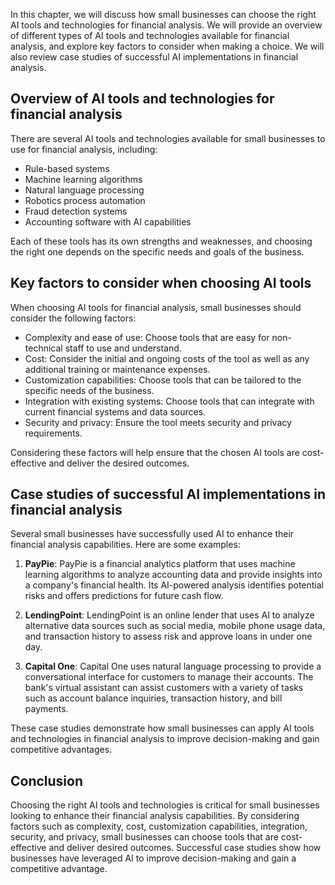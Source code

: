 
In this chapter, we will discuss how small businesses can choose the right AI tools and technologies for financial analysis. We will provide an overview of different types of AI tools and technologies available for financial analysis, and explore key factors to consider when making a choice. We will also review case studies of successful AI implementations in financial analysis.

Overview of AI tools and technologies for financial analysis
------------------------------------------------------------

There are several AI tools and technologies available for small businesses to use for financial analysis, including:

* Rule-based systems
* Machine learning algorithms
* Natural language processing
* Robotics process automation
* Fraud detection systems
* Accounting software with AI capabilities

Each of these tools has its own strengths and weaknesses, and choosing the right one depends on the specific needs and goals of the business.

Key factors to consider when choosing AI tools
----------------------------------------------

When choosing AI tools for financial analysis, small businesses should consider the following factors:

* Complexity and ease of use: Choose tools that are easy for non-technical staff to use and understand.
* Cost: Consider the initial and ongoing costs of the tool as well as any additional training or maintenance expenses.
* Customization capabilities: Choose tools that can be tailored to the specific needs of the business.
* Integration with existing systems: Choose tools that can integrate with current financial systems and data sources.
* Security and privacy: Ensure the tool meets security and privacy requirements.

Considering these factors will help ensure that the chosen AI tools are cost-effective and deliver the desired outcomes.

Case studies of successful AI implementations in financial analysis
-------------------------------------------------------------------

Several small businesses have successfully used AI to enhance their financial analysis capabilities. Here are some examples:

1. **PayPie**: PayPie is a financial analytics platform that uses machine learning algorithms to analyze accounting data and provide insights into a company's financial health. Its AI-powered analysis identifies potential risks and offers predictions for future cash flow.

2. **LendingPoint**: LendingPoint is an online lender that uses AI to analyze alternative data sources such as social media, mobile phone usage data, and transaction history to assess risk and approve loans in under one day.

3. **Capital One**: Capital One uses natural language processing to provide a conversational interface for customers to manage their accounts. The bank's virtual assistant can assist customers with a variety of tasks such as account balance inquiries, transaction history, and bill payments.

These case studies demonstrate how small businesses can apply AI tools and technologies in financial analysis to improve decision-making and gain competitive advantages.

Conclusion
----------

Choosing the right AI tools and technologies is critical for small businesses looking to enhance their financial analysis capabilities. By considering factors such as complexity, cost, customization capabilities, integration, security, and privacy, small businesses can choose tools that are cost-effective and deliver desired outcomes. Successful case studies show how businesses have leveraged AI to improve decision-making and gain a competitive advantage.
